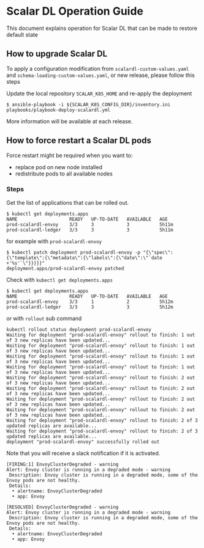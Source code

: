 # Scalar DL Operation Guide

This document explains operation for Scalar DL that can be made to restore default state

## How to upgrade Scalar DL

To apply a configuration modification from `scalardl-custom-values.yaml` and `schema-loading-custom-values.yaml`, or new release, please follow this steps

Update the local repository `SCALAR_K8S_HOME` and re-apply the deployment

```console
$ ansible-playbook -i ${SCALAR_K8S_CONFIG_DIR}/inventory.ini playbooks/playbook-deploy-scalardl.yml
```

More information will be available at each release.

## How to force restart a Scalar DL pods


Force restart might be required when you want to:

* replace pod on new node installed
* redistribute pods to all available nodes

### Steps

Get the list of applications that can be rolled out.

```console
$ kubectl get deployments.apps
NAME                   READY   UP-TO-DATE   AVAILABLE   AGE
prod-scalardl-envoy    3/3     3            3           5h11m
prod-scalardl-ledger   3/3     3            3           5h11m
```

for example with `prod-scalardl-envoy`

```console
$ kubectl patch deployment prod-scalardl-envoy -p "{\"spec\":{\"template\":{\"metadata\":{\"labels\":{\"date\":\"`date +'%s'`\"}}}}}"
deployment.apps/prod-scalardl-envoy patched
```

Check with `kubectl get deployments.apps`

```console
$ kubectl get deployments.apps
NAME                   READY   UP-TO-DATE   AVAILABLE   AGE
prod-scalardl-envoy    3/3     1            2           5h12m
prod-scalardl-ledger   3/3     3            3           5h12m
```

or with `rollout` sub command

```console
kubectl rollout status deployment prod-scalardl-envoy
Waiting for deployment "prod-scalardl-envoy" rollout to finish: 1 out of 3 new replicas have been updated...
Waiting for deployment "prod-scalardl-envoy" rollout to finish: 1 out of 3 new replicas have been updated...
Waiting for deployment "prod-scalardl-envoy" rollout to finish: 1 out of 3 new replicas have been updated...
Waiting for deployment "prod-scalardl-envoy" rollout to finish: 1 out of 3 new replicas have been updated...
Waiting for deployment "prod-scalardl-envoy" rollout to finish: 2 out of 3 new replicas have been updated...
Waiting for deployment "prod-scalardl-envoy" rollout to finish: 2 out of 3 new replicas have been updated...
Waiting for deployment "prod-scalardl-envoy" rollout to finish: 2 out of 3 new replicas have been updated...
Waiting for deployment "prod-scalardl-envoy" rollout to finish: 2 out of 3 new replicas have been updated...
Waiting for deployment "prod-scalardl-envoy" rollout to finish: 2 of 3 updated replicas are available...
Waiting for deployment "prod-scalardl-envoy" rollout to finish: 2 of 3 updated replicas are available...
deployment "prod-scalardl-envoy" successfully rolled out
```

Note that you will receive a slack notification if it is activated.

```
[FIRING:1] EnvoyClusterDegraded - warning
Alert: Envoy cluster is running in a degraded mode - warning
 Description: Envoy cluster is running in a degraded mode, some of the Envoy pods are not healthy.
 Details:
  • alertname: EnvoyClusterDegraded
  • app: Envoy
```

```
[RESOLVED] EnvoyClusterDegraded - warning
Alert: Envoy cluster is running in a degraded mode - warning
 Description: Envoy cluster is running in a degraded mode, some of the Envoy pods are not healthy.
 Details:
  • alertname: EnvoyClusterDegraded
  • app: Envoy
```
